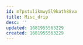 ```yaml
---
id: m7pstulikmwy5l9kath88va
title: Misc_drip
desc: ''
updated: 1681955563229
created: 1681955563229
---
```

